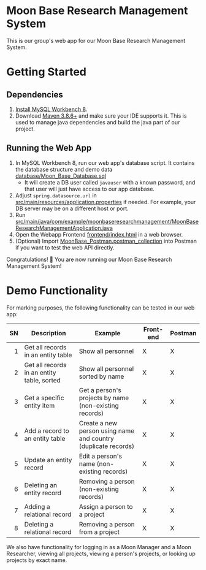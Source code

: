 # Moon Base Research Management System

This is our group's web app for our Moon Base Research Management System.

# Getting Started

## Dependencies

1. [Install MySQL Workbench 8](https://dev.mysql.com/downloads/workbench/).
1. Download [Maven 3.8.6+](https://maven.apache.org/download.cgi) and make sure your IDE supports it. This is used to manage java dependencies and build the java part of our project.

## Running the Web App

1. In MySQL Workbench 8, run our web app's database script. It contains the database structure and demo data [database/Moon_Base_Database.sql](database/Moon_Base_Database.sql)
    * It will create a DB user called `javauser` with a known password, and that user will just have access to our app database.
1. Adjust `spring.datasource.url` in [src/main/resources/application.properties](src/main/resources/application.properties) if needed. For example, your DB server may be on a different host or port.
1. Run [src/main/java/com/example/moonbaseresearchmanagement/MoonBaseResearchManagementApplication.java](src/main/java/com/example/moonbaseresearchmanagement/MoonBaseResearchManagementApplication.java)
1. Open the Webapp Frontend [frontend/index.html](frontend/index.html) in a web browser.
1. (Optional) Import [MoonBase_Postman.postman_collection](MoonBase_Postman.postman_collection) into Postman if you want to test the web API directly.

Congratulations! 🎉 You are now running our Moon Base Research Management System!

# Demo Functionality

For marking purposes, the following functionality can be tested in our web app:

|SN|Description|Example|Front-end|Postman|
|----:|----|----|----|:----|
|1|Get all records in an entity table|Show all personnel|X|X|
|2|Get all records in an entity table, sorted|Show all personnel sorted by name|X|X|
|3|Get a specific entity item|Get a person's projects by name (non-existing records)|X|X|
|4|Add a record to an entity table|Create a new person using name and country (duplicate records)|X|X|
|5|Update an entity record|Edit a person's name (non-existing records)|X|X|
|6|Deleting an entity record|Removing a person (non-existing records)|X|X|
|7|Adding a relational record|Assign a person to a project|X|X|
|8|Deleting a relational record|Removing a person from a project|X|X|

We also have functionality for logging in as a Moon Manager and a Moon Researcher, viewing all projects, viewing a person's projects, or looking up projects by exact name.
